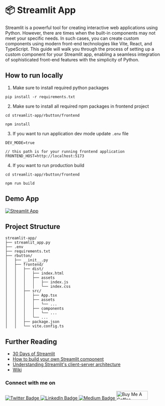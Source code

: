 # 📦 Streamlit App

Streamlit is a powerful tool for creating interactive web applications using Python. However, there are times when the built-in components may not meet your specific needs. In such cases, you can create custom components using modern front-end technologies like Vite, React, and TypeScript. This guide will walk you through the process of setting up a custom component for your Streamlit app, enabling a seamless integration of sophisticated front-end features with the simplicity of Python.

## How to run locally

1. Make sure to install required python packages
   
```
pip install -r requirements.txt
```

2. Make sure to install all required npm packages in frontend project

```
cd streamlit-app/rbutton/frontend

npm install
```

3. If you want to run application dev mode update `.env` file

```
DEV_MODE=true

// this path is for your running frontend application
FRONTEND_HOST=http://localhost:5173
```

4. If you want to run production build

```
cd streamlit-app/rbutton/frontend

npm run build
```

## Demo App

[![Streamlit App](https://static.streamlit.io/badges/streamlit_badge_black_white.svg)](https://app-app-jxe6thwxf43qfvabwmrrlk.streamlit.app/)


## Project Structure

````
streamlit-app/
├── streamlit_app.py
├── .env
├── requirements.txt
├── rbutton/
│   ├── __init__.py
│   ├── frontend/
│   │   ├── dist/
│   │   │   ├── index.html
│   │   │   ├── assets
│   │   │   │   ├── index.js
│   │   │   │   └── index.css
│   │   ├── src/
│   │   │   ├── App.tsx
│   │   │   ├── assets
│   │   │   │   └── ...
│   │   │   ├── components
│   │   │   │   └── ...
│   │   │   └── ...
│   │   ├── package.json
│   │   └── vite.config.ts
````


## Further Reading

- [30 Days of Streamlit](https://30days.streamlit.app/)
- [How to build your own Streamlit component](https://blog.streamlit.io/how-to-build-your-own-streamlit-component/)
- [Understanding Streamlit's client-server architecture](https://docs.streamlit.io/develop/concepts/architecture/architecture)
- [Wiki](https://github.com/streamlit/streamlit/wiki)



### Connect with me on
<div id="badges">
  <a href="https://twitter.com/shindesan2012">
    <img src="https://img.shields.io/badge/shindesan2012-black?style=for-the-badge&logo=twitter&logoColor=white" alt="Twitter Badge"/>
  </a>
  <a href="https://www.linkedin.com/in/shindesantosh/">
    <img src="https://img.shields.io/badge/shindesantosh-blue?style=for-the-badge&logo=linkedin&logoColor=white" alt="LinkedIn Badge"/>
  </a>
   <a href="https://blog.santoshshinde.com/">
    <img src="https://img.shields.io/badge/Blog-black?style=for-the-badge&logo=medium&logoColor=white" alt="Medium Badge"/>
  </a>
  <a href="https://www.buymeacoffee.com/santoshshin" target="_blank">
    <img src="https://cdn.buymeacoffee.com/buttons/default-black.png" alt="Buy Me A Coffee" height="28" width="100">
    </a>
</div>